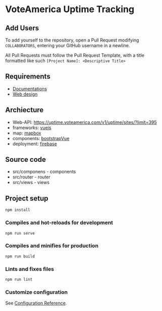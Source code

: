 # VoteAmerica Uptime Tracking

## Add Users

To add yourself to the repository, open a Pull Request modifying `COLLABORATORS`, entering your GitHub username in a newline.

All Pull Requests must follow the Pull Request Template, with a title formatted like such `[Project Name]: <Descriptive Title>`

## Requirements

- [Documentations](https://drive.google.com/drive/folders/1owdnKXvx-FyYvALV9cWvn-TwQ8FGJoUA)
- [Web design](https://www.figma.com/file/yaOVkojOzh5EOd0u2C80xW/Vote-America?node-id=0%3A1)

## Archiecture

- Web-API: https://uptime.voteamerica.com/v1/uptime/sites/?limit=395
- frameworks: [vuejs](https://vuejs.org/)
- map: [mapbox](https://www.mapbox.com/maps)
- components: [bootstrapVue](https://bootstrap-vue.org/)
- deployment: [firebase](https://firebase.google.com/)

## Source code

- src/componens - components
- src/router - router
- src/views - views

## Project setup

```
npm install
```

### Compiles and hot-reloads for development

```
npm run serve
```

### Compiles and minifies for production

```
npm run build
```

### Lints and fixes files

```
npm run lint
```

### Customize configuration

See [Configuration Reference](https://cli.vuejs.org/config/).
